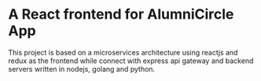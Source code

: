 # A React frontend for AlumniCircle App

This project is based on a microservices architecture using reactjs and redux as the frontend while connect with express api gateway and backend servers written in nodejs, golang and python. 
